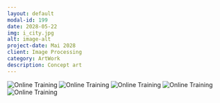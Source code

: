 ```yaml
---
layout: default
modal-id: 199
date: 2028-05-22
img: i_city.jpg
alt: image-alt
project-date: Mai 2028
client: Image Processing
category: ArtWork
description: Concept art
---
```

<img src="{{ site.baseurl }}/img/portfolio/comic1.jpg" class="img-responsive" alt="Online Training">
<img src="{{ site.baseurl }}/img/portfolio/comic2.jpg" class="img-responsive" alt="Online Training">
<img src="{{ site.baseurl }}/img/portfolio/comic3.jpg" class="img-responsive" alt="Online Training">
<img src="{{ site.baseurl }}/img/portfolio/comic4.jpg" class="img-responsive" alt="Online Training">
<img src="{{ site.baseurl }}/img/portfolio/comic5.jpg" class="img-responsive" alt="Online Training">